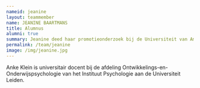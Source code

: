 ```yaml
---
nameid: jeanine
layout: teammember
name: JEANINE BAARTMANS
title: Alumnus
alumni: true
summary: Jeanine deed haar promotieonderzoek bij de Universiteit van Amsterdam en UvAminds onder dagelijkse begeleiding van Anke.
permalink: /team/jeanine
image: /img/jeanine.jpg
---
```


Anke Klein is universitair docent bij de afdeling Ontwikkelings-en-Onderwijspsychologie van het Instituut Psychologie aan de Universiteit Leiden.

